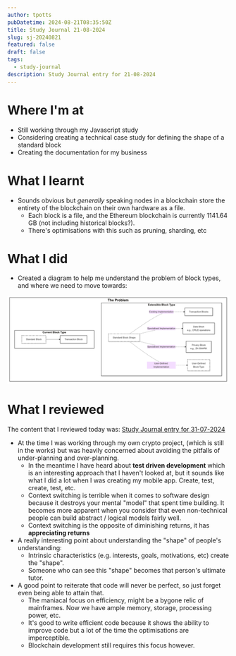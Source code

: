 ```yaml
---
author: tpotts
pubDatetime: 2024-08-21T08:35:50Z
title: Study Journal 21-08-2024
slug: sj-20240821
featured: false
draft: false
tags:
  - study-journal
description: Study Journal entry for 21-08-2024
---
```


# Where I'm at

- Still working through my Javascript study
- Considering creating a technical case study for defining the shape of a standard block
- Creating the documentation for my business

# What I learnt

- Sounds obvious but _generally_ speaking nodes in a blockchain store the entirety of the blockchain on their own hardware as a file.
  - Each block is a file, and the Ethereum blockchain is currently 1141.64 GB (not including historical blocks?).
  - There's optimisations with this such as pruning, sharding, etc

# What I did

- Created a diagram to help me understand the problem of block types, and where we need to move towards:

![The Problem](../../assets/images/Problem.png)

# What I reviewed

The content that I reviewed today was: [Study Journal entry for 31-07-2024](./sj-20240731.md)

- At the time I was working through my own crypto project, (which is still in the works) but was heavily concerned about avoiding the pitfalls of under-planning and over-planning.
  - In the meantime I have heard about **test driven development** which is an interesting approach that I haven't looked at, but it sounds like what I did a lot when I was creating my mobile app. Create, test, create, test, etc.
  - Context switching is terrible when it comes to software design because it destroys your mental "model" that spent time building. It becomes more apparent when you consider that even non-technical people can build abstract / logical models fairly well.
  - Context switching is the opposite of diminishing returns, it has **appreciating returns**
- A really interesting point about understanding the "shape" of people's understanding:
  - Intrinsic characteristics (e.g. interests, goals, motivations, etc) create the "shape".
  - Someone who can see this "shape" becomes that person's ultimate tutor.
- A good point to reiterate that code will never be perfect, so just forget even being able to attain that.
  - The maniacal focus on efficiency, might be a bygone relic of mainframes. Now we have ample memory, storage, processing power, etc.
  - It's good to write efficient code because it shows the ability to improve code but a lot of the time the optimisations are imperceptible.
  - Blockchain development still requires this focus however.
